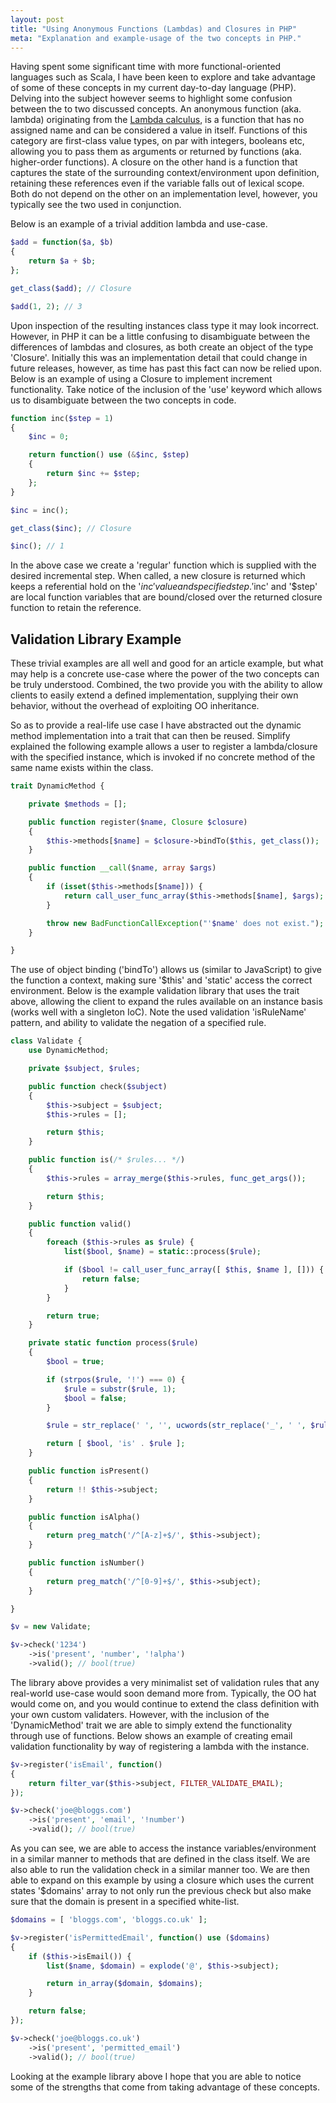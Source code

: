 ```yaml
---
layout: post
title: "Using Anonymous Functions (Lambdas) and Closures in PHP"
meta: "Explanation and example-usage of the two concepts in PHP."
---
```


Having spent some significant time with more functional-oriented languages such as Scala, I have been keen to explore and take advantage of some of these concepts in my current day-to-day language (PHP).
Delving into the subject however seems to highlight some confusion between the to two discussed concepts.
An anonymous function (aka. lambda) originating from the [Lambda calculus](http://en.wikipedia.org/wiki/Lambda_calculus), is a function that has no assigned name and can be considered a value in itself.
Functions of this category are first-class value types, on par with integers, booleans etc, allowing you to pass them as arguments or returned by functions (aka. higher-order functions).
A closure on the other hand is a function that captures the state of the surrounding context/environment upon definition, retaining these references even if the variable falls out of lexical scope.
Both do not depend on the other on an implementation level, however, you typically see the two used in conjunction.
<!--more-->
Below is an example of a trivial addition lambda and use-case.

```php
$add = function($a, $b)
{
    return $a + $b;
};

get_class($add); // Closure

$add(1, 2); // 3
```

Upon inspection of the resulting instances class type it may look incorrect.
However, in PHP it can be a little confusing to disambiguate between the differences of lambdas and closures, as both create an object of the type 'Closure'.
Initially this was an implementation detail that could change in future releases, however, as time has past this fact can now be relied upon.
Below is an example of using a Closure to implement increment functionality.
Take notice of the inclusion of the 'use' keyword which allows us to disambiguate between the two concepts in code.

```php
function inc($step = 1)
{
    $inc = 0;

    return function() use (&$inc, $step)
    {
        return $inc += $step;
    };
}

$inc = inc();

get_class($inc); // Closure

$inc(); // 1
```

In the above case we create a 'regular' function which is supplied with the desired incremental step.
When called, a new closure is returned which keeps a referential hold on the '$inc' value and specified step.
'$inc' and '$step' are local function variables that are bound/closed over the returned closure function to retain the reference.

## Validation Library Example

These trivial examples are all well and good for an article example, but what may help is a concrete use-case where the power of the two concepts can be truly understood.
Combined, the two provide you with the ability to allow clients to easily extend a defined implementation, supplying their own behavior, without the overhead of exploiting OO inheritance.

So as to provide a real-life use case I have abstracted out the dynamic method implementation into a trait that can then be reused.
Simplify explained the following example allows a user to register a lambda/closure with the specified instance, which is invoked if no concrete method of the same name exists within the class.

```php
trait DynamicMethod {

    private $methods = [];

    public function register($name, Closure $closure)
    {
        $this->methods[$name] = $closure->bindTo($this, get_class());
    }

    public function __call($name, array $args)
    {
        if (isset($this->methods[$name])) {
            return call_user_func_array($this->methods[$name], $args);
        }

        throw new BadFunctionCallException("'$name' does not exist.");
    }

}
```

The use of object binding ('bindTo') allows us (similar to JavaScript) to give the function a context, making sure '$this' and 'static' access the correct environment.
Below is the example validation library that uses the trait above, allowing the client to expand the rules available on an instance basis (works well with a singleton IoC).
Note the used validation 'isRuleName' pattern, and ability to validate the negation of a specified rule.

```php
class Validate {
    use DynamicMethod;

    private $subject, $rules;

    public function check($subject)
    {
        $this->subject = $subject;
        $this->rules = [];

        return $this;
    }

    public function is(/* $rules... */)
    {
        $this->rules = array_merge($this->rules, func_get_args());

        return $this;
    }

    public function valid()
    {
        foreach ($this->rules as $rule) {
            list($bool, $name) = static::process($rule);

            if ($bool != call_user_func_array([ $this, $name ], [])) {
                return false;
            }
        }

        return true;
    }

    private static function process($rule)
    {
        $bool = true;

        if (strpos($rule, '!') === 0) {
            $rule = substr($rule, 1);
            $bool = false;
        }

        $rule = str_replace(' ', '', ucwords(str_replace('_', ' ', $rule)));

        return [ $bool, 'is' . $rule ];
    }

    public function isPresent()
    {
        return !! $this->subject;
    }

    public function isAlpha()
    {
        return preg_match('/^[A-z]+$/', $this->subject);
    }

    public function isNumber()
    {
        return preg_match('/^[0-9]+$/', $this->subject);
    }

}

$v = new Validate;

$v->check('1234')
    ->is('present', 'number', '!alpha')
    ->valid(); // bool(true)
```

The library above provides a very minimalist set of validation rules that any real-world use-case would soon demand more from.
Typically, the OO hat would come on, and you would continue to extend the class definition with your own custom validaters.
However, with the inclusion of the 'DynamicMethod' trait we are able to simply extend the functionality through use of functions.
Below shows an example of creating email validation functionality by way of registering a lambda with the instance.

```php
$v->register('isEmail', function()
{
    return filter_var($this->subject, FILTER_VALIDATE_EMAIL);
});

$v->check('joe@bloggs.com')
    ->is('present', 'email', '!number')
    ->valid(); // bool(true)
```

As you can see, we are able to access the instance variables/environment in a similar manner to methods that are defined in the class itself.
We are also able to run the validation check in a similar manner too.
We are then able to expand on this example by using a closure which uses the current states '$domains' array to not only run the previous check but also make sure that the domain is present in a specified white-list.

```php
$domains = [ 'bloggs.com', 'bloggs.co.uk' ];

$v->register('isPermittedEmail', function() use ($domains)
{
    if ($this->isEmail()) {
        list($name, $domain) = explode('@', $this->subject);

        return in_array($domain, $domains);
    }

    return false;
});

$v->check('joe@bloggs.co.uk')
    ->is('present', 'permitted_email')
    ->valid(); // bool(true)
```

Looking at the example library above I hope that you are able to notice some of the strengths that come from taking advantage of these concepts.

